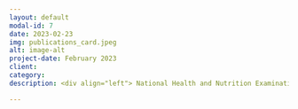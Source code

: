 ```yaml
---
layout: default
modal-id: 7
date: 2023-02-23
img: publications_card.jpeg
alt: image-alt
project-date: February 2023
client: 
category:
description: <div align="left"> National Health and Nutrition Examination Survey (NHANES) is a cross-sectional survey created to monitor the health and nutrition of the US population. When I decided to utilize NHANES data for my dissertation, I searched online and found only a few resources on NHANES data analysis using R. This lack of resources prompted this project. The data set used in this project was the NHANES 2015-2016 and 2017-2018 data. <p>This project encompasses data extraction from the CDC website, data cleaning, exploratory data analysis, data visualization (ggplot2), and modeling. The aim of this project was to examine the effect of diabetes on myocardial infarction using NHANES data. <p> Github link to the project <a href="https://github.com/DharmieCode/Survey-data-analysis-NHANES-.git" target= "_blank"</i> LINK.</a>

---
```

